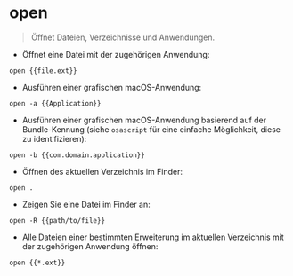 # open

> Öffnet Dateien, Verzeichnisse und Anwendungen.

- Öffnet eine Datei mit der zugehörigen Anwendung:

`open {{file.ext}}`

- Ausführen einer grafischen macOS-Anwendung:

`open -a {{Application}}`

- Ausführen einer grafischen macOS-Anwendung basierend auf der Bundle-Kennung (siehe `osascript` für eine einfache Möglichkeit, diese zu identifizieren):

`open -b {{com.domain.application}}`

- Öffnen des aktuellen Verzeichnis im Finder:

`open .`

- Zeigen Sie eine Datei im Finder an:

`open -R {{path/to/file}}`

- Alle Dateien einer bestimmten Erweiterung im aktuellen Verzeichnis mit der zugehörigen Anwendung öffnen:

`open {{*.ext}}`
